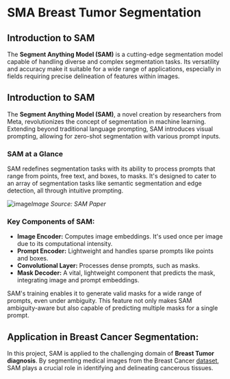 # SMA Breast Tumor Segmentation
## Introduction to SAM

The **Segment Anything Model (SAM)** is a cutting-edge segmentation model capable of handling diverse and complex segmentation tasks. Its versatility and accuracy make it suitable for a wide range of applications, especially in fields requiring precise delineation of features within images.
## Introduction to SAM

The **Segment Anything Model (SAM)**, a novel creation by researchers from Meta, revolutionizes the concept of segmentation in machine learning. Extending beyond traditional language prompting, SAM introduces visual prompting, allowing for zero-shot segmentation with various prompt inputs.

### SAM at a Glance
SAM redefines segmentation tasks with its ability to process prompts that range from points, free text, and boxes, to masks. It's designed to cater to an array of segmentation tasks like semantic segmentation and edge detection, all through intuitive prompting.

![image](https://github.com/AliAmini93/SMA-Breast-Tumor-Segmentation/assets/96921261/33ed7c12-75db-48ab-91b3-727f12231d78)*Image Source: SAM Paper*

### Key Components of SAM:
- **Image Encoder:** Computes image embeddings. It's used once per image due to its computational intensity.
- **Prompt Encoder:** Lightweight and handles sparse prompts like points and boxes.
- **Convolutional Layer:** Processes dense prompts, such as masks.
- **Mask Decoder:** A vital, lightweight component that predicts the mask, integrating image and prompt embeddings.

SAM's training enables it to generate valid masks for a wide range of prompts, even under ambiguity. This feature not only makes SAM ambiguity-aware but also capable of predicting multiple masks for a single prompt.

## Application in Breast Cancer Segmentation:
In this project, SAM is applied to the challenging domain of **Breast Tumor diagnosis**. By segmenting medical images from the Breast Cancer [dataset](https://huggingface.co/datasets/nielsr/breast-cancer), SAM plays a crucial role in identifying and delineating cancerous tissues.

